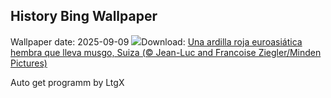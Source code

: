 ## History Bing Wallpaper
Wallpaper date: 2025-09-09
![](https://www.bing.com/th?id=OHR.SwissSquirrel_ES-ES7836274977_UHD.jpg&w=1000)Download: [Una ardilla roja euroasiática hembra que lleva musgo, Suiza (© Jean-Luc and Francoise Ziegler/Minden Pictures)](https://www.bing.com/th?id=OHR.SwissSquirrel_ES-ES7836274977_UHD.jpg)

Auto get programm by LtgX
